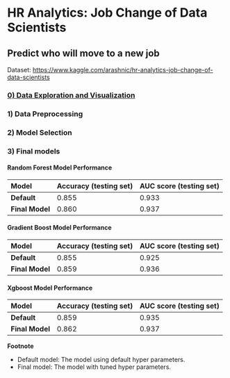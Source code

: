 # HR Analytics: Job Change of Data Scientists
## Predict who will move to a new job

Dataset: https://www.kaggle.com/arashnic/hr-analytics-job-change-of-data-scientists


### <a href = "https://nbviewer.jupyter.org/github/Wei-Kuang/HR_JobChange/blob/main/HR_Analysis_Step0_DataVisualization.ipynb">0) Data Exploration and Visualization</a>  

### 1) Data Preprocessing

### 2) Model Selection

### 3) Final models

#### Random Forest Model Performance
| Model              | Accuracy (testing set) | AUC score (testing set) |
| :--                | :--                    |:--                      |
| **Default**        | 0.855                  | 0.933                   |
| **Final Model**    | 0.860                  | 0.937                   |


#### Gradient Boost Model Performance
| Model              | Accuracy (testing set) | AUC score (testing set) |
| :--                | :--                    |:--                      |
| **Default**        | 0.855                  | 0.925                   |
| **Final Model**    | 0.859                  | 0.936                   |


#### Xgboost Model Performance
| Model              | Accuracy (testing set) | AUC score (testing set) |
| :--                | :--                    |:--                      |
| **Default**        | 0.859                  | 0.935                   |
| **Final Model**    | 0.862                  | 0.937                   |


**Footnote**
- Default model: The model using default hyper parameters.
- Final model: The model with tuned hyper parameters.
